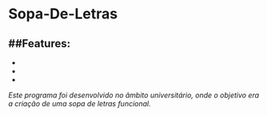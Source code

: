 # Sopa-De-Letras

##Features:
-
-
-
-

*Este programa foi desenvolvido no âmbito universitário, onde o objetivo era a criação de uma sopa de letras funcional.*
